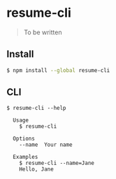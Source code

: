 # resume-cli

> To be written

## Install

```bash
$ npm install --global resume-cli
```


## CLI

```
$ resume-cli --help

  Usage
    $ resume-cli

  Options
    --name  Your name

  Examples
    $ resume-cli --name=Jane
    Hello, Jane
```
